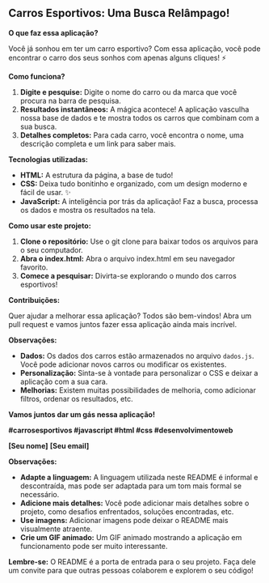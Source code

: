 ## Carros Esportivos: Uma Busca Relâmpago! ️

**O que faz essa aplicação?**

Você já sonhou em ter um carro esportivo? Com essa aplicação, você pode encontrar o carro dos seus sonhos com apenas alguns cliques! ⚡

**Como funciona?**

1. **Digite e pesquise:** Digite o nome do carro ou da marca que você procura na barra de pesquisa.
2. **Resultados instantâneos:** A mágica acontece! A aplicação vasculha nossa base de dados e te mostra todos os carros que combinam com a sua busca.
3. **Detalhes completos:** Para cada carro, você encontra o nome, uma descrição completa e um link para saber mais.

**Tecnologias utilizadas:**

* **HTML:** A estrutura da página, a base de tudo! 
* **CSS:** Deixa tudo bonitinho e organizado, com um design moderno e fácil de usar. ✨
* **JavaScript:** A inteligência por trás da aplicação! Faz a busca, processa os dados e mostra os resultados na tela. 

**Como usar este projeto:**

1. **Clone o repositório:** Use o git clone para baixar todos os arquivos para o seu computador.
2. **Abra o index.html:** Abra o arquivo index.html em seu navegador favorito.
3. **Comece a pesquisar:** Divirta-se explorando o mundo dos carros esportivos!

**Contribuições:**

Quer ajudar a melhorar essa aplicação? Todos são bem-vindos! Abra um pull request e vamos juntos fazer essa aplicação ainda mais incrível.

**Observações:**

* **Dados:** Os dados dos carros estão armazenados no arquivo `dados.js`. Você pode adicionar novos carros ou modificar os existentes.
* **Personalização:** Sinta-se à vontade para personalizar o CSS e deixar a aplicação com a sua cara.
* **Melhorias:** Existem muitas possibilidades de melhoria, como adicionar filtros, ordenar os resultados, etc.

**Vamos juntos dar um gás nessa aplicação!** 

**#carrosesportivos #javascript #html #css #desenvolvimentoweb**

**[Seu nome]**
**[Seu email]**

**Observações:**

* **Adapte a linguagem:** A linguagem utilizada neste README é informal e descontraída, mas pode ser adaptada para um tom mais formal se necessário.
* **Adicione mais detalhes:** Você pode adicionar mais detalhes sobre o projeto, como desafios enfrentados, soluções encontradas, etc.
* **Use imagens:** Adicionar imagens pode deixar o README mais visualmente atraente.
* **Crie um GIF animado:** Um GIF animado mostrando a aplicação em funcionamento pode ser muito interessante.

**Lembre-se:** O README é a porta de entrada para o seu projeto. Faça dele um convite para que outras pessoas colaborem e explorem o seu código!
